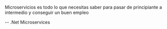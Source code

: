 Microservicios es todo lo que necesitas saber para pasar de principiante a intermedio y conseguir un buen empleo

-- .Net Microservices
